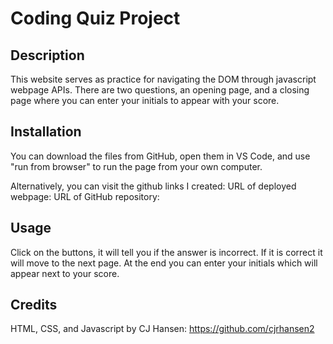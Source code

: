 # Coding Quiz Project

## Description

This website serves as practice for navigating the DOM through javascript webpage APIs. There are two questions, an opening page, and a closing page where you can enter your initials to appear with your score.

## Installation

You can download the files from GitHub, open them in VS Code, and use "run from browser" to run the page from your own computer.

Alternatively, you can visit the github links I created: 
URL of deployed webpage: 
URL of GitHub repository: 

## Usage

Click on the buttons, it will tell you if the answer is incorrect. If it is correct it will move to the next page. At the end you can enter your initials which will appear next to your score.

## Credits

HTML, CSS, and Javascript by CJ Hansen: https://github.com/cjrhansen2